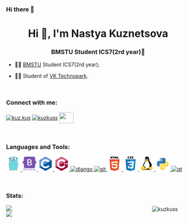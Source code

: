 ### Hi there 👋

<h1 align="center">Hi 👋, I'm Nastya Kuznetsova</h1>
<h3 align="center">BMSTU Student ICS7(2rd year)🌟</h3>

- 👩‍🎓 <a href="https://www.bmstu.ru/" >BMSTU</a> Student ICS7(2rd year);

- 👩‍💻 Student of <a href="https://park.vk.company/" >VK Technopark</a>.



<br>

<h3 align="left">Connect with me:</h3>
<p align="left">
  <a href="https://www.instagram.com/kuz.kus" target="blank"><img align="center"
      src="https://raw.githubusercontent.com/rahuldkjain/github-profile-readme-generator/master/src/images/icons/Social/instagram.svg"
      alt="kuz.kus" height="30" width="40" /></a>
  <a href="https://vk.com/kuzkuss" target="blank"><img align="center"
      src="https://raw.githubusercontent.com/rahuldkjain/github-profile-readme-generator/master/src/images/icons/Social/vk.svg"
      alt="kuzkuss" height="30" width="40" /></a>
  <a href="https://t.me/kuzkuss" target="blank"><img align="center"
      src="https://www.svgrepo.com/show/303292/telegram-logo.svg" height="30" width="40" /></a>

</p>

<br>

<h3 align="left">Languages and Tools:</h3>
<p align="left"> <a href="https://golang.org" target="_blank"> <img src="https://raw.githubusercontent.com/devicons/devicon/master/icons/go/go-original.svg" alt="go" width="40" height="40"/> <a href="https://getbootstrap.com" target="_blank" rel="noreferrer"> <img src="https://raw.githubusercontent.com/devicons/devicon/master/icons/bootstrap/bootstrap-plain-wordmark.svg"
      alt="bootstrap" width="40" height="40" /> </a> <a href="https://www.cprogramming.com/" target="_blank"
    rel="noreferrer"> <img src="https://raw.githubusercontent.com/devicons/devicon/master/icons/c/c-original.svg"
      alt="c" width="40" height="40" /> </a> <a href="https://www.w3schools.com/cpp/" target="_blank" rel="noreferrer">
    <img src="https://raw.githubusercontent.com/devicons/devicon/master/icons/cplusplus/cplusplus-original.svg"
      alt="cplusplus" width="40" height="40" /> </a> <a href="https://www.djangoproject.com/" target="_blank"
    rel="noreferrer"> <img
      src="https://www.svgrepo.com/show/305963/django.svg" alt="django"
      width="40" height="40" /> </a> <a href="https://git-scm.com/" target="_blank" rel="noreferrer">
    <img src="https://www.vectorlogo.zone/logos/git-scm/git-scm-icon.svg" alt="git" width="40" height="40" /> </a>
  <a href="https://www.w3.org/html/" target="_blank" rel="noreferrer"> <img
      src="https://raw.githubusercontent.com/devicons/devicon/master/icons/html5/html5-original-wordmark.svg"
      alt="html5" width="40" height="40" /> </a> 
      <a href="https://www.w3schools.com/css/" target="_blank"> <img src="https://raw.githubusercontent.com/devicons/devicon/master/icons/css3/css3-original-wordmark.svg" alt="css3" width="40" height="40"/> </a>
      <a href="https://www.linux.org/" target="_blank" rel="noreferrer"> <img
      src="https://raw.githubusercontent.com/devicons/devicon/master/icons/linux/linux-original.svg" alt="linux"
      width="40" height="40" /> </a> <a href="https://www.python.org" target="_blank" rel="noreferrer">
    <img src="https://raw.githubusercontent.com/devicons/devicon/master/icons/python/python-original.svg" alt="python"
      width="40" height="40" /> </a> <a href="https://www.qt.io/" target="_blank" rel="noreferrer">
    <img src="https://upload.wikimedia.org/wikipedia/commons/0/0b/Qt_logo_2016.svg" alt="qt" width="40" height="40" />
  </a> </p>


<br>
<h3 align="left">Stats:</h3>
<p><td><img width="400px" align="left" src="https://github-readme-stats.vercel.app/api?username=kuzkuss&theme=algolia&show_icons=true&hide_border=true&count_private=true&layout=compact" /> </td>
           <td><img width="400px" align="left" src="https://github-readme-stats.vercel.app/api/top-langs/?username=kuzkuss&theme=algolia&count_private=true&hide=html&layout=compact" /> </td>
</p>
<p><img align="center" src="https://github-readme-streak-stats.herokuapp.com/?user=kuzkuss&theme=algolia&show_icons=true&hide_border=true&count_private=true&layout=compact" alt="kuzkuss" /></p>
